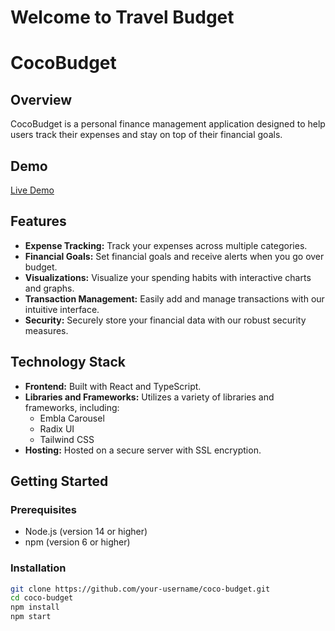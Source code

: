 # Welcome to Travel Budget 

# CocoBudget

## Overview

CocoBudget is a personal finance management application designed to help users track their expenses and stay on top of their financial goals.

## Demo

[Live Demo](http://budget.marios.com.gr/)

## Features

- **Expense Tracking:** Track your expenses across multiple categories.
- **Financial Goals:** Set financial goals and receive alerts when you go over budget.
- **Visualizations:** Visualize your spending habits with interactive charts and graphs.
- **Transaction Management:** Easily add and manage transactions with our intuitive interface.
- **Security:** Securely store your financial data with our robust security measures.

## Technology Stack

- **Frontend:** Built with React and TypeScript.
- **Libraries and Frameworks:** Utilizes a variety of libraries and frameworks, including:
    - Embla Carousel
    - Radix UI
    - Tailwind CSS
- **Hosting:** Hosted on a secure server with SSL encryption.

## Getting Started

### Prerequisites

- Node.js (version 14 or higher)
- npm (version 6 or higher)

### Installation

```bash
git clone https://github.com/your-username/coco-budget.git
cd coco-budget
npm install
npm start
